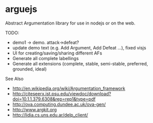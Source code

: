 arguejs
=======

Abstract Argumentation library for use in nodejs or on the web.

TODO:
* demo1 -> demo. attack->defeat?
* update demo text (e.g. Add Argument, Add Defeat ...), fixed visjs
* UI for creating/saving/sharing different AFs
* Generate all complete labellings
* Generate all extensions (complete, stable, semi-stable, preferred, grounded, ideal)

See Also
* http://en.wikipedia.org/wiki/Argumentation_framework
* http://citeseerx.ist.psu.edu/viewdoc/download?doi=10.1.1.379.6308&rep=rep1&type=pdf
* http://ova.computing.dundee.ac.uk/ova-gen/
* http://www.argkit.org
* http://lidia.cs.uns.edu.ar/delp_client/


